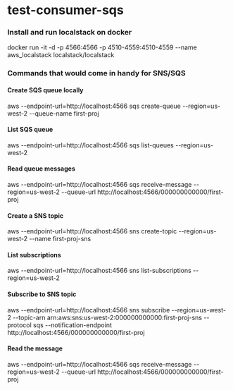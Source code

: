 # test-consumer-sqs

### Install and run localstack on docker
docker run -it -d -p 4566:4566 -p 4510-4559:4510-4559 --name aws_localstack localstack/localstack

### Commands that would come in handy for SNS/SQS

#### Create SQS queue locally
aws --endpoint-url=http://localhost:4566 sqs create-queue --region=us-west-2 --queue-name first-proj

#### List SQS queue
aws --endpoint-url=http://localhost:4566 sqs list-queues --region=us-west-2

#### Read queue messages
aws --endpoint-url=http://localhost:4566 sqs receive-message --region=us-west-2 --queue-url http://localhost:4566/000000000000/first-proj

#### Create a SNS topic
aws --endpoint-url=http://localhost:4566 sns create-topic --region=us-west-2 --name first-proj-sns

#### List subscriptions
aws --endpoint-url=http://localhost:4566 sns list-subscriptions --region=us-west-2

#### Subscribe to SNS topic
aws --endpoint-url=http://localhost:4566 sns subscribe --region=us-west-2 --topic-arn arn:aws:sns:us-west-2:000000000000:first-proj-sns --protocol sqs --notification-endpoint http://localhost:4566/000000000000/first-proj

#### Read the message
aws --endpoint-url=http://localhost:4566 sqs receive-message --region=us-west-2 --queue-url http://localhost:4566/000000000000/first-proj
